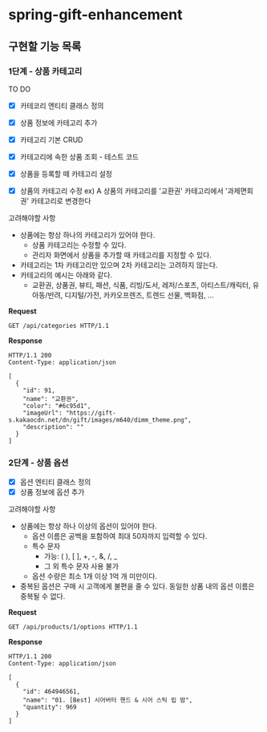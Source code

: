 # spring-gift-enhancement

## 구현할 기능 목록

### 1단계 - 상품 카테고리

TO DO
- [x] 카테코리 엔티티 클래스 정의
- [x] 상품 정보에 카테고리 추가


- [x] 카테고리 기본 CRUD
- [x] 카테고리에 속한 상품 조회 - 테스트 코드
- [x] 상품을 등록할 떼 카테고리 설정
- [x] 상품의 카테고리 수정 ex) A 상품의 카테고리를 '교환권' 카테고리에서 '과제면회권' 카테고리로 변경한다

고려해야할 사항
- 상품에는 항상 하나의 카테고리가 있어야 한다.
    - 상품 카테고리는 수정할 수 있다.
    - 관리자 화면에서 상품을 추가할 때 카테고리를 지정할 수 있다.
- 카테고리는 1차 카테고리만 있으며 2차 카테고리는 고려하지 않는다.
- 카테고리의 예시는 아래와 같다.
  - 교환권, 상품권, 뷰티, 패션, 식품, 리빙/도서, 레저/스포츠, 아티스트/캐릭터, 유아동/반려, 디지털/가전, 카카오프렌즈, 트렌드 선물, 백화점, ...

**Request**
```http request
GET /api/categories HTTP/1.1
```

**Response**
```http request
HTTP/1.1 200 
Content-Type: application/json

[
  {
    "id": 91,
    "name": "교환권",
    "color": "#6c95d1",
    "imageUrl": "https://gift-s.kakaocdn.net/dn/gift/images/m640/dimm_theme.png",
    "description": ""
  }
]

```

### 2단계 - 상품 옵션

- [x] 옵션 엔티티 클래스 정의
- [x] 상품 정보에 옵션 추가

고려해야할 사항

- 상품에는 항상 하나 이상의 옵션이 있어야 한다.
  - 옵션 이름은 공백을 포함하여 최대 50자까지 입력할 수 있다.
  - 특수 문자
    - 가능: ( ), [ ], +, -, &, /, _
    - 그 외 특수 문자 사용 불가
  - 옵션 수량은 최소 1개 이상 1억 개 미만이다.
- 중복된 옵션은 구매 시 고객에게 불편을 줄 수 있다. 동일한 상품 내의 옵션 이름은 중복될 수 없다.

**Request**
```http request
GET /api/products/1/options HTTP/1.1
```

**Response**
```http request
HTTP/1.1 200 
Content-Type: application/json

[
  {
    "id": 464946561,
    "name": "01. [Best] 시어버터 핸드 & 시어 스틱 립 밤",
    "quantity": 969
  }
]
```
